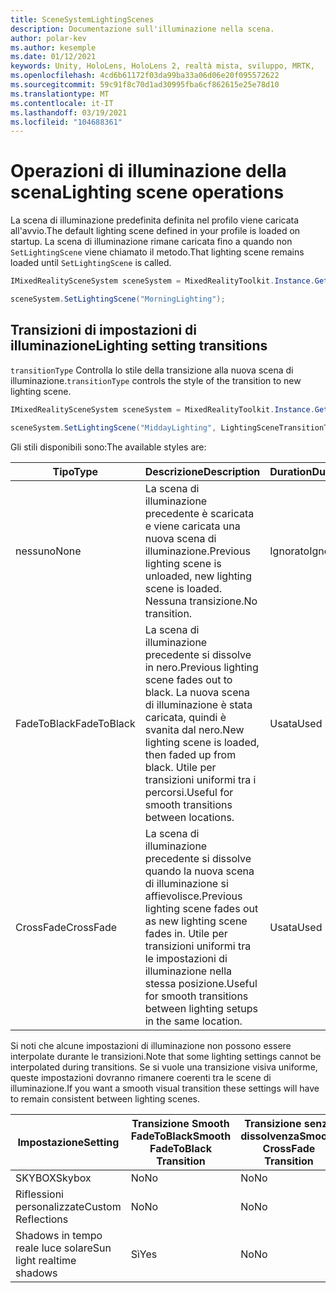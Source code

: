 ```yaml
---
title: SceneSystemLightingScenes
description: Documentazione sull'illuminazione nella scena.
author: polar-kev
ms.author: kesemple
ms.date: 01/12/2021
keywords: Unity, HoloLens, HoloLens 2, realtà mista, sviluppo, MRTK,
ms.openlocfilehash: 4cd6b61172f03da99ba33a06d06e20f095572622
ms.sourcegitcommit: 59c91f8c70d1ad30995fba6cf862615e25e78d10
ms.translationtype: MT
ms.contentlocale: it-IT
ms.lasthandoff: 03/19/2021
ms.locfileid: "104688361"
---
```

# <a name="lighting-scene-operations"></a><span data-ttu-id="b708b-104">Operazioni di illuminazione della scena</span><span class="sxs-lookup"><span data-stu-id="b708b-104">Lighting scene operations</span></span>

<span data-ttu-id="b708b-105">La scena di illuminazione predefinita definita nel profilo viene caricata all'avvio.</span><span class="sxs-lookup"><span data-stu-id="b708b-105">The default lighting scene defined in your profile is loaded on startup.</span></span> <span data-ttu-id="b708b-106">La scena di illuminazione rimane caricata fino a quando non `SetLightingScene` viene chiamato il metodo.</span><span class="sxs-lookup"><span data-stu-id="b708b-106">That lighting scene remains loaded until `SetLightingScene` is called.</span></span>

```c#
IMixedRealitySceneSystem sceneSystem = MixedRealityToolkit.Instance.GetService<IMixedRealitySceneSystem>();

sceneSystem.SetLightingScene("MorningLighting");
```

## <a name="lighting-setting-transitions"></a><span data-ttu-id="b708b-107">Transizioni di impostazioni di illuminazione</span><span class="sxs-lookup"><span data-stu-id="b708b-107">Lighting setting transitions</span></span>

<span data-ttu-id="b708b-108">`transitionType` Controlla lo stile della transizione alla nuova scena di illuminazione.</span><span class="sxs-lookup"><span data-stu-id="b708b-108">`transitionType` controls the style of the transition to new lighting scene.</span></span>

```c#
IMixedRealitySceneSystem sceneSystem = MixedRealityToolkit.Instance.GetService<IMixedRealitySceneSystem>();

sceneSystem.SetLightingScene("MiddayLighting", LightingSceneTransitionType.CrossFade);
```

<span data-ttu-id="b708b-109">Gli stili disponibili sono:</span><span class="sxs-lookup"><span data-stu-id="b708b-109">The available styles are:</span></span>

<span data-ttu-id="b708b-110">Tipo</span><span class="sxs-lookup"><span data-stu-id="b708b-110">Type</span></span> | <span data-ttu-id="b708b-111">Descrizione</span><span class="sxs-lookup"><span data-stu-id="b708b-111">Description</span></span> | <span data-ttu-id="b708b-112">Duration</span><span class="sxs-lookup"><span data-stu-id="b708b-112">Duration</span></span>
--- | --- | ---
<span data-ttu-id="b708b-113">nessuno</span><span class="sxs-lookup"><span data-stu-id="b708b-113">None</span></span> | <span data-ttu-id="b708b-114">La scena di illuminazione precedente è scaricata e viene caricata una nuova scena di illuminazione.</span><span class="sxs-lookup"><span data-stu-id="b708b-114">Previous lighting scene is unloaded, new lighting scene is loaded.</span></span> <span data-ttu-id="b708b-115">Nessuna transizione.</span><span class="sxs-lookup"><span data-stu-id="b708b-115">No transition.</span></span> | <span data-ttu-id="b708b-116">Ignorato</span><span class="sxs-lookup"><span data-stu-id="b708b-116">Ignored</span></span>
<span data-ttu-id="b708b-117">FadeToBlack</span><span class="sxs-lookup"><span data-stu-id="b708b-117">FadeToBlack</span></span> | <span data-ttu-id="b708b-118">La scena di illuminazione precedente si dissolve in nero.</span><span class="sxs-lookup"><span data-stu-id="b708b-118">Previous lighting scene fades out to black.</span></span> <span data-ttu-id="b708b-119">La nuova scena di illuminazione è stata caricata, quindi è svanita dal nero.</span><span class="sxs-lookup"><span data-stu-id="b708b-119">New lighting scene is loaded, then faded up from black.</span></span> <span data-ttu-id="b708b-120">Utile per transizioni uniformi tra i percorsi.</span><span class="sxs-lookup"><span data-stu-id="b708b-120">Useful for smooth transitions between locations.</span></span> | <span data-ttu-id="b708b-121">Usata</span><span class="sxs-lookup"><span data-stu-id="b708b-121">Used</span></span>
<span data-ttu-id="b708b-122">CrossFade</span><span class="sxs-lookup"><span data-stu-id="b708b-122">CrossFade</span></span> | <span data-ttu-id="b708b-123">La scena di illuminazione precedente si dissolve quando la nuova scena di illuminazione si affievolisce.</span><span class="sxs-lookup"><span data-stu-id="b708b-123">Previous lighting scene fades out as new lighting scene fades in.</span></span> <span data-ttu-id="b708b-124">Utile per transizioni uniformi tra le impostazioni di illuminazione nella stessa posizione.</span><span class="sxs-lookup"><span data-stu-id="b708b-124">Useful for smooth transitions between lighting setups in the same location.</span></span> | <span data-ttu-id="b708b-125">Usata</span><span class="sxs-lookup"><span data-stu-id="b708b-125">Used</span></span>

<span data-ttu-id="b708b-126">Si noti che alcune impostazioni di illuminazione non possono essere interpolate durante le transizioni.</span><span class="sxs-lookup"><span data-stu-id="b708b-126">Note that some lighting settings cannot be interpolated during transitions.</span></span> <span data-ttu-id="b708b-127">Se si vuole una transizione visiva uniforme, queste impostazioni dovranno rimanere coerenti tra le scene di illuminazione.</span><span class="sxs-lookup"><span data-stu-id="b708b-127">If you want a smooth visual transition these settings will have to remain consistent between lighting scenes.</span></span>

<span data-ttu-id="b708b-128">Impostazione</span><span class="sxs-lookup"><span data-stu-id="b708b-128">Setting</span></span> | <span data-ttu-id="b708b-129">Transizione Smooth FadeToBlack</span><span class="sxs-lookup"><span data-stu-id="b708b-129">Smooth FadeToBlack Transition</span></span> | <span data-ttu-id="b708b-130">Transizione senza dissolvenza</span><span class="sxs-lookup"><span data-stu-id="b708b-130">Smooth CrossFade Transition</span></span>
--- | --- | ---
<span data-ttu-id="b708b-131">SKYBOX</span><span class="sxs-lookup"><span data-stu-id="b708b-131">Skybox</span></span> | <span data-ttu-id="b708b-132">No</span><span class="sxs-lookup"><span data-stu-id="b708b-132">No</span></span> | <span data-ttu-id="b708b-133">No</span><span class="sxs-lookup"><span data-stu-id="b708b-133">No</span></span>
<span data-ttu-id="b708b-134">Riflessioni personalizzate</span><span class="sxs-lookup"><span data-stu-id="b708b-134">Custom Reflections</span></span> | <span data-ttu-id="b708b-135">No</span><span class="sxs-lookup"><span data-stu-id="b708b-135">No</span></span> | <span data-ttu-id="b708b-136">No</span><span class="sxs-lookup"><span data-stu-id="b708b-136">No</span></span>
<span data-ttu-id="b708b-137">Shadows in tempo reale luce solare</span><span class="sxs-lookup"><span data-stu-id="b708b-137">Sun light realtime shadows</span></span> | <span data-ttu-id="b708b-138">Sì</span><span class="sxs-lookup"><span data-stu-id="b708b-138">Yes</span></span> | <span data-ttu-id="b708b-139">No</span><span class="sxs-lookup"><span data-stu-id="b708b-139">No</span></span>
